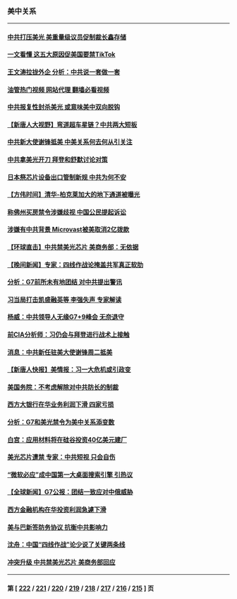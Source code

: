 ### 美中关系
---
#### [中共打压美光 美重量级议员促制裁长鑫存储](../../pages/nf1412576/n14002702.md?05241245) 
#### [一文看懂 这五大原因促美国要禁TikTok](../../pages/nf1412576/n14002629.md?05241245) 
#### [王文涛拉拢外企 分析：中共说一套做一套](../../pages/nf1412576/n14002726.md?05241245) 
#### [油管热门视频 网站代理 翻墙必看视频](http://138.2.39.72:81/youtube.html?epic-marker?05241245)
#### [中共报复性封杀美光 或意味美中双向脱钩](../../pages/nf1412576/n14002606.md?05241245) 
#### [【新唐人大视野】弯道超车星链？中共两大短板](../../pages/nf1412576/n14002690.md?05241245) 
#### [中共新大使谢锋抵美 中美关系何去何从引关注](../../pages/nf1412576/n14002703.md?05241245) 
#### [中共拿美光开刀 拜登和舒默讨论对策](../../pages/nf1412576/n14002635.md?05241245) 
#### [日本祭芯片设备出口管制新规 中共为何不安](../../pages/nf1412576/n14002608.md?05241245) 
#### [【方伟时间】清华-柏克莱加大的地下通道被曝光](../../pages/nf1412576/n14002553.md?05241245) 
#### [称佛州买房禁令涉嫌歧视 中国公民提起诉讼](../../pages/nf1412576/n14002447.md?05241245) 
#### [涉嫌有中共背景 Microvast被美取消2亿拨款](../../pages/nf1412576/n14002425.md?05241245) 
#### [【环球直击】中共禁美光芯片 美商务部：无依据](../../pages/nf1412576/n14002059.md?05241245) 
#### [【晚间新闻】专家：四线作战论掩盖共军真正软肋](../../pages/nf1412576/n14002400.md?05241245) 
#### [分析：G7前所未有地团结 对中共提出警讯](../../pages/nf1412576/n14001964.md?05241245) 
#### [习当局打击凯盛融英等 李强失声 专家解读](../../pages/nf1412576/n14002154.md?05241245) 
#### [杨威：中共领导人无缘G7+9峰会 无奈退守](../../pages/nf1412576/n14002147.md?05241245) 
#### [前CIA分析师：习仍会与拜登进行战术上接触](../../pages/nf1412576/n14002182.md?05241245) 
#### [消息：中共新任驻美大使谢锋周二抵美](../../pages/nf1412576/n14002231.md?05241245) 
#### [【新唐人快报】美情报：习一大危机或引政变](../../pages/nf1412576/n14002138.md?05241245) 
#### [美国务院：不考虑解除对中共防长的制裁](../../pages/nf1412576/n14002190.md?05241245) 
#### [西方大银行在华业务利润下滑 四家亏损](../../pages/nf1412576/n14002104.md?05241245) 
#### [分析：G7和美光禁令为美中关系添变数](../../pages/nf1412576/n14001994.md?05241245) 
#### [白宫：应用材料将在硅谷投资40亿美元建厂](../../pages/nf1412576/n14001966.md?05241245) 
#### [美光芯片遭禁 专家：中共短视 只会自伤](../../pages/nf1412576/n14002017.md?05241245) 
#### [“微软必应”成中国第一大桌面搜索引擎 引热议](../../pages/nf1412576/n14001804.md?05241245) 
#### [【全球新闻】G7公报：团结一致应对中俄威胁](../../pages/nf1412576/n14001772.md?05241245) 
#### [西方金融机构在华投资利润急遽下滑](../../pages/nf1412576/n14001715.md?05241245) 
#### [美与巴新签防务协议 抗衡中共影响力](../../pages/nf1412576/n14001525.md?05241245) 
#### [沈舟：中国“四线作战”论少说了关键两条线](../../pages/nf1412576/n14001366.md?05241245) 
#### [冲突升级 中共禁美光芯片 美商务部回应](../../pages/nf1412576/n14001387.md?05241245) 

---
#### 第 [ [222](./222.md?05241245) / [221](./221.md?05241245) / [220](./220.md?05241245) / [219](./219.md?05241245) / [218](./218.md?05241245) / [217](./217.md?05241245) / [216](./216.md?05241245) / [215](./215.md?05241245) ] 页
